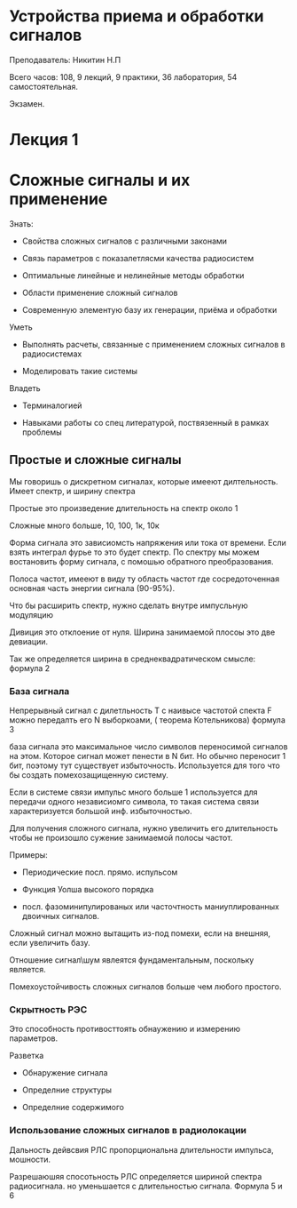 # Устройства приема и обработки сигналов

Преподаватель: Никитин Н.П

Всего часов: 108, 9 лекций, 9 практики, 36 лаборатория, 54 самостоятельная.

Экзамен.

# Лекция 1

# Сложные сигналы и их применение

Знать:

-   Свойства сложных сигналов с различными законами

-   Связь параметров с показалетлясми качества радиосистем

-   Оптимальные линейные и нелинейные методы обработки

-   Области применение сложный сигналов

-   Современную элементую базу их генерации, приёма и обработки

Уметь

-   Выполнять расчеты, связанные с применением сложных сигналов в радиосистемах

-   Моделировать такие системы

Владеть

-   Терминалогией

-   Навыками работы со спец литературой, поствязенный в рамках проблемы

## Простые и сложные сигналы

Мы говоришь о дискретном сигналах, которые имееют дилтельность. Имеет спектр, и ширину спектра

Простые это произведение длительность на спектр около 1

Сложные много больше, 10, 100, 1к, 10к

Форма сигнала это зависиомсть напряжения или тока от времени. Если взять интеграл фурье то это будет спектр. По спектру мы можем востановить форму сигнала, с помошью обратного преобразования.

Полоса частот, имееют в виду ту область частот где сосредоточенная основная часть энергии сигнала (90-95%).

Что бы расширить спектр, нужно сделать внутре импусльную модуляцию

Дивиция это отклоение от нуля. Ширина занимаемой плосоы это две девиации.

Так же определяется ширина в среднеквадратическом смысле: формула 2

### База сигнала

Непрерывный сигнал с дилетльность Т с наивысе частотой спекта F можно передалть его N выборкоами, ( теорема Котельникова) формула 3

база сигнала это максимальное число символов переносимой сигналов на этом. Которое сигнал может пенести в N бит. Но обычно переносит 1 бит, поэтому тут существует избыточность. Используется для того что бы создать помехозащищенную систему.

Если в системе связи импульс много больше 1 используется для передачи одного независиомго символа, то такая система связи характеризуется большой инф. избыточностью.

Для получения сложного сигнала, нужно увеличить его длительность чтобы не произошло сужение занимаемой полосы частот.

Примеры:

-   Периодические посл. прямо. испульсом

-   Функция Уолша высокого порядка

-   посл. фазоминипулированых или часточтность маниуплированных двоичных сигналов.

Сложный сигнал можно вытащить из-под помехи, если на внешняя, если увеличить базу.

Отношение сигнал\\шум явлеятся фундаментальным, поскольку является.

Помехоустойчивость сложных сигналов больше чем любого простого.

### Скрытность РЭС

Это способность противосттоять обнаужению и измерению параметров.

Разветка

-   Обнаружение сигнала

-   Определние структуры

-   Определние содержимого

### Использование сложных сигналов в радиолокации

Дальность дейвсвия РЛС пропорциональна длительности импульса, мошности.

Разрешаюшяя спосотьность РЛС определяется шириной спектра радиосигнала. но уменьшается с длительностью сигнала. Формула 5 и 6

